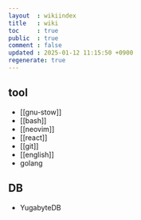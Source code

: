 ```yaml
---
layout  : wikiindex
title   : wiki
toc     : true
public  : true
comment : false
updated : 2025-01-12 11:15:50 +0900
regenerate: true
---
```


## tool

- [[gnu-stow]]
- [[bash]]
- [[neovim]]
- [[react]]
- [[git]]
- [[english]]
- golang

## DB

- YugabyteDB 
